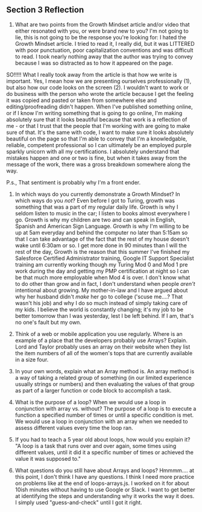 ## Section 3 Reflection

1. What are two points from the Growth Mindset article and/or video that either resonated with you, or were brand new to you?
I'm not going to lie, this is not going to be the response you're looking for: I hated the Growth Mindset article. I tried to read it, I really did, but it was LITTERED with poor punctuation, poor capitalization conventions and was difficult to read. I took nearly nothing away that the author was trying to convey because I was so distracted as to how it appeared on the page.

SO!!!!! What I really took away from the article is that how we write is important. Yes, I mean how we are presenting ourselves professionally (1), but also how our code looks on the screen (2). I wouldn't want to work or do business with the person who wrote the article because I get the feeling it was copied and pasted or taken from somewhere else and editing/proofreading didn't happen. When I've published something online, or if I know I'm writing something that is going to go online, I'm making absolutely sure that it looks beautiful because that work is a reflection of me - or that I trust that the people that I'm working with are going to make sure of that. It's the same with code, I want to make sure it looks absolutely beautiful on the page so that I'm able to convey that I'm a knowledgable, reliable, competent professional so I can ultimately be an employed purple sparkly unicorn with all my certifications. I absolutely understand that mistakes happen and one or two is fine, but when it takes away from the message of the work, there was a gross breakdown somewhere along the way.

P.s., That sentiment is probably why I'm a front ender.

1. In which ways do you currently demonstrate a Growth Mindset? In which ways do you _not_?
Even before I got to Turing, growth was something that was a part of my regular daily life. Growth is why I seldom listen to music in the car; I listen to books almost everywhere I go. Growth is why my children are two and can speak in English, Spanish and American Sign Language. Growth is why I'm willing to be up at 5am everyday and behind the computer no later than 5:15am so that I can take advantage of the fact that the rest of my house doesn't wake until 6:30am or so. I get more done in 90 minutes than I will the rest of the day, Growth is the reason that this summer I've finished my Salesforce Certified Administrator training, Google IT Support Specialist training am currently working though my Turing Mod 0 and Mod 1 pre work during the day and getting my PMP certification at night so I can be that much more employable when Mod 4 is over. I don't know what to do other than grow and in fact, I don't understand when people _aren't_ intentional about growing. My mother-in-law and I have argued about why her husband didn't *make* her go to college ('scuse me....? That wasn't his job) and why I do so much instead of simply taking care of my kids. I believe the world is constantly changing; it's my job to be better tomorrow than I was yesterday, lest I be left behind. If I am, that's no one's fault but my own.

1. Think of a web or mobile application you use regularly. Where is an example of a place that the developers probably use Arrays? Explain.
Lord and Taylor probably uses an array on their website when they list the item numbers of all of the women's tops that are currently available in a size four.

1. In your own words, explain what an Array method is.
An array method is a way of taking a related group of something (in our limited experience usually strings or numbers) and then evaluating the values of that group as part of a larger function or code block to accomplish a task.

1. What is the purpose of a loop? When we would use a loop in conjunction with array vs. without?
The purpose of a loop is to execute a function a specified number of times or until a specific condition is met. We would use a loop in conjunction with an array when we needed to assess different values every time the loop ran.

1. If you had to teach a 5 year old about loops, how would you explain it?
"A loop is a task that runs over and over again, some times using different values, until it did it a specific number of times or achieved the value it was supposed to."

1. What questions do you still have about Arrays and loops?
Hmmmm.... at this point, I don't think I have any questions. I think I need more practice on problems like at the end of loops-arrays.js. I worked on it for about 10ish minutes without having to use Google or Slack. I want to get better at identifying the steps and understanding why it works the way it does. I simply used "guess-and-check" until I got it right.
